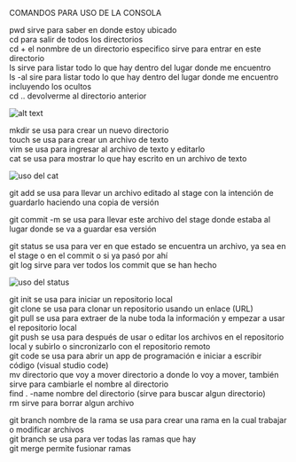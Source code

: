 COMANDOS PARA USO DE LA CONSOLA     

pwd sirve para saber en donde estoy ubicado  
cd para salir de todos los directorios  
cd + el nonmbre de un directorio especifico sirve para entrar en este directorio  
ls sirve para listar todo lo que hay dentro del lugar donde me encuentro  
ls -al sire para  listar todo lo que hay dentro del lugar donde me encuentro incluyendo los ocultos  
cd .. devolverme al directorio anterior  

![alt text](funcionamiento_de_cd_y_ls.png)

mkdir se usa para crear un nuevo directorio  
touch se usa para crear un archivo de texto  
vim se usa para ingresar al archivo de texto y editarlo  
cat se usa para mostrar lo que hay escrito en un archivo de texto  

![uso del cat](uso_de_status-1.png)

git add se usa para llevar un archivo 
editado al stage con la intención de guardarlo haciendo una copia de versión



git commit -m se usa para llevar este archivo del stage donde estaba al lugar donde se va a guardar esa versión



git status se usa para ver en que estado se encuentra un archivo, ya sea en el stage o en el commit o si ya pasó por ahí  
git log sirve para ver todos los commit que se han hecho 

![uso del status](uso_de_status.png)

git init se usa para iniciar un repositorio local  
git clone se usa para clonar un repositorio usando un enlace (URL)  
git pull se usa para extraer de la nube toda la información y empezar a usar el repositorio local  
git push se usa para después de usar o editar los archivos en el repositorio local y subirlo o sincronizarlo con el repositorio remoto  
git code se usa para abrir un app de programación e iniciar a escribir código (visual studio code)  
mv directorio que voy  a mover directorio a donde lo voy a mover, también sirve para cambiarle el nombre al directorio  
find . -name nombre del directorio (sirve para buscar algun directorio)  
rm sirve para borrar algun archivo  


git branch nombre de la rama se usa para crear una rama en la cual trabajar o modificar archivos  
git branch se usa para ver todas las ramas que hay  
git merge permite fusionar ramas  
